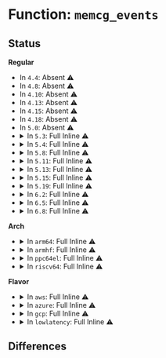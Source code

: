 # Function: <code>memcg_events</code>

## Status
<b>Regular</b>
<ul>
<li>
In <code>4.4</code>: Absent ⚠️
</li>
<li>
In <code>4.8</code>: Absent ⚠️
</li>
<li>
In <code>4.10</code>: Absent ⚠️
</li>
<li>
In <code>4.13</code>: Absent ⚠️
</li>
<li>
In <code>4.15</code>: Absent ⚠️
</li>
<li>
In <code>4.18</code>: Absent ⚠️
</li>
<li>
In <code>5.0</code>: Absent ⚠️
</li>
<li>
<details>
<summary>In <code>5.3</code>: Full Inline ⚠️</summary>

**Collision:** Unique Static

**Inline:** Full

**Transformation:** False

**Instances:**

```
In mm/memcontrol.c (ffffffff812afdb7)
Location: mm/memcontrol.c:819
Inline: True
Inline callers:
  - mm/memcontrol.c:memcg_stat_show
  - mm/memcontrol.c:memory_stat_format
  - mm/memcontrol.c:memory_stat_format
  - mm/memcontrol.c:memory_stat_format
  - mm/memcontrol.c:memory_stat_format
  - mm/memcontrol.c:memory_stat_format
  - mm/memcontrol.c:memory_stat_format
  - mm/memcontrol.c:memory_stat_format
  - mm/memcontrol.c:memory_stat_format
  - mm/memcontrol.c:memory_stat_format
  - mm/memcontrol.c:memory_stat_format
  - mm/memcontrol.c:memory_stat_format
  - mm/memcontrol.c:memory_stat_format
  - mm/memcontrol.c:memory_stat_format
```
</details>
</li>
<li>
<details>
<summary>In <code>5.4</code>: Full Inline ⚠️</summary>

**Collision:** Unique Static

**Inline:** Full

**Transformation:** False

**Instances:**

```
In mm/memcontrol.c (ffffffff812c1827)
Location: mm/memcontrol.c:830
Inline: True
Inline callers:
  - mm/memcontrol.c:memcg_stat_show
  - mm/memcontrol.c:memory_stat_format
  - mm/memcontrol.c:memory_stat_format
  - mm/memcontrol.c:memory_stat_format
  - mm/memcontrol.c:memory_stat_format
  - mm/memcontrol.c:memory_stat_format
  - mm/memcontrol.c:memory_stat_format
  - mm/memcontrol.c:memory_stat_format
  - mm/memcontrol.c:memory_stat_format
  - mm/memcontrol.c:memory_stat_format
  - mm/memcontrol.c:memory_stat_format
  - mm/memcontrol.c:memory_stat_format
  - mm/memcontrol.c:memory_stat_format
  - mm/memcontrol.c:memory_stat_format
```
</details>
</li>
<li>
<details>
<summary>In <code>5.8</code>: Full Inline ⚠️</summary>

**Collision:** Unique Static

**Inline:** Full

**Transformation:** False

**Instances:**

```
In mm/memcontrol.c (ffffffff812f8599)
Location: mm/memcontrol.c:820
Inline: True
Inline callers:
  - mm/memcontrol.c:memcg_stat_show
  - mm/memcontrol.c:memory_stat_format
  - mm/memcontrol.c:memory_stat_format
  - mm/memcontrol.c:memory_stat_format
  - mm/memcontrol.c:memory_stat_format
  - mm/memcontrol.c:memory_stat_format
  - mm/memcontrol.c:memory_stat_format
  - mm/memcontrol.c:memory_stat_format
  - mm/memcontrol.c:memory_stat_format
  - mm/memcontrol.c:memory_stat_format
  - mm/memcontrol.c:memory_stat_format
  - mm/memcontrol.c:memory_stat_format
  - mm/memcontrol.c:memory_stat_format
  - mm/memcontrol.c:memory_stat_format
```
</details>
</li>
<li>
<details>
<summary>In <code>5.11</code>: Full Inline ⚠️</summary>

**Collision:** Unique Static

**Inline:** Full

**Transformation:** False

**Instances:**

```
In mm/memcontrol.c (ffffffff8130406e)
Location: mm/memcontrol.c:923
Inline: True
Inline callers:
  - mm/memcontrol.c:memcg_stat_show
  - mm/memcontrol.c:memory_stat_format
  - mm/memcontrol.c:memory_stat_format
  - mm/memcontrol.c:memory_stat_format
  - mm/memcontrol.c:memory_stat_format
  - mm/memcontrol.c:memory_stat_format
  - mm/memcontrol.c:memory_stat_format
  - mm/memcontrol.c:memory_stat_format
  - mm/memcontrol.c:memory_stat_format
  - mm/memcontrol.c:memory_stat_format
  - mm/memcontrol.c:memory_stat_format
  - mm/memcontrol.c:memory_stat_format
  - mm/memcontrol.c:memory_stat_format
  - mm/memcontrol.c:memory_stat_format
```
</details>
</li>
<li>
<details>
<summary>In <code>5.13</code>: Full Inline ⚠️</summary>

**Collision:** Unique Static

**Inline:** Full

**Transformation:** False

**Instances:**

```
In mm/memcontrol.c (ffffffff8130a1f3)
Location: mm/memcontrol.c:801
Inline: True
Inline callers:
  - mm/memcontrol.c:memcg_stat_show
  - mm/memcontrol.c:memory_stat_format
  - mm/memcontrol.c:memory_stat_format
  - mm/memcontrol.c:memory_stat_format
  - mm/memcontrol.c:memory_stat_format
  - mm/memcontrol.c:memory_stat_format
  - mm/memcontrol.c:memory_stat_format
  - mm/memcontrol.c:memory_stat_format
  - mm/memcontrol.c:memory_stat_format
  - mm/memcontrol.c:memory_stat_format
  - mm/memcontrol.c:memory_stat_format
  - mm/memcontrol.c:memory_stat_format
  - mm/memcontrol.c:memory_stat_format
  - mm/memcontrol.c:memory_stat_format
```
</details>
</li>
<li>
<details>
<summary>In <code>5.15</code>: Full Inline ⚠️</summary>

**Collision:** Unique Static

**Inline:** Full

**Transformation:** False

**Instances:**

```
In mm/memcontrol.c (ffffffff81354640)
Location: mm/memcontrol.c:841
Inline: True
Inline callers:
  - mm/memcontrol.c:memcg_stat_show
  - mm/memcontrol.c:memory_stat_format
  - mm/memcontrol.c:memory_stat_format
  - mm/memcontrol.c:memory_stat_format
  - mm/memcontrol.c:memory_stat_format
  - mm/memcontrol.c:memory_stat_format
  - mm/memcontrol.c:memory_stat_format
  - mm/memcontrol.c:memory_stat_format
  - mm/memcontrol.c:memory_stat_format
  - mm/memcontrol.c:memory_stat_format
  - mm/memcontrol.c:memory_stat_format
  - mm/memcontrol.c:memory_stat_format
  - mm/memcontrol.c:memory_stat_format
  - mm/memcontrol.c:memory_stat_format
```
</details>
</li>
<li>
<details>
<summary>In <code>5.19</code>: Full Inline ⚠️</summary>

**Collision:** Unique Static

**Inline:** Full

**Transformation:** False

**Instances:**

```
In mm/memcontrol.c (ffffffff813cc323)
Location: mm/memcontrol.c:821
Inline: True
Inline callers:
  - mm/memcontrol.c:memcg_stat_show
  - mm/memcontrol.c:memory_stat_format
  - mm/memcontrol.c:memory_stat_format
  - mm/memcontrol.c:memory_stat_format
  - mm/memcontrol.c:memory_stat_format
  - mm/memcontrol.c:memory_stat_format
  - mm/memcontrol.c:memory_stat_format
  - mm/memcontrol.c:memory_stat_format
  - mm/memcontrol.c:memory_stat_format
  - mm/memcontrol.c:memory_stat_format
  - mm/memcontrol.c:memory_stat_format
  - mm/memcontrol.c:memory_stat_format
  - mm/memcontrol.c:memory_stat_format
  - mm/memcontrol.c:memory_stat_format
  - mm/memcontrol.c:memory_stat_format
  - mm/memcontrol.c:memory_stat_format
```
</details>
</li>
<li>
<details>
<summary>In <code>6.2</code>: Full Inline ⚠️</summary>

**Collision:** Unique Static

**Inline:** Full

**Transformation:** False

**Instances:**

```
In mm/memcontrol.c (ffffffff814529e7)
Location: mm/memcontrol.c:893
Inline: True
Inline callers:
  - mm/memcontrol.c:memcg_stat_show
```
</details>
</li>
<li>
<details>
<summary>In <code>6.5</code>: Full Inline ⚠️</summary>

**Collision:** Unique Static

**Inline:** Full

**Transformation:** False

**Instances:**

```
In mm/memcontrol.c (ffffffff81486426)
Location: mm/memcontrol.c:918
Inline: True
```
</details>
</li>
<li>
<details>
<summary>In <code>6.8</code>: Full Inline ⚠️</summary>

**Collision:** Unique Static

**Inline:** Full

**Transformation:** False

**Instances:**

```
In mm/memcontrol.c (ffffffff814b5ec1)
Location: mm/memcontrol.c:965
Inline: True
```
</details>
</li>
</ul>
<b>Arch</b>
<ul>
<li>
<details>
<summary>In <code>arm64</code>: Full Inline ⚠️</summary>

**Collision:** Unique Static

**Inline:** Full

**Transformation:** False

**Instances:**

```
In mm/memcontrol.c (ffff800010363338)
Location: mm/memcontrol.c:830
Inline: True
Inline callers:
  - mm/memcontrol.c:memcg_stat_show
  - mm/memcontrol.c:memory_stat_format
  - mm/memcontrol.c:memory_stat_format
  - mm/memcontrol.c:memory_stat_format
  - mm/memcontrol.c:memory_stat_format
  - mm/memcontrol.c:memory_stat_format
  - mm/memcontrol.c:memory_stat_format
  - mm/memcontrol.c:memory_stat_format
  - mm/memcontrol.c:memory_stat_format
  - mm/memcontrol.c:memory_stat_format
  - mm/memcontrol.c:memory_stat_format
  - mm/memcontrol.c:memory_stat_format
  - mm/memcontrol.c:memory_stat_format
  - mm/memcontrol.c:memory_stat_format
```
</details>
</li>
<li>
<details>
<summary>In <code>armhf</code>: Full Inline ⚠️</summary>

**Collision:** Unique Static

**Inline:** Full

**Transformation:** False

**Instances:**

```
In mm/memcontrol.c (c05559fc)
Location: mm/memcontrol.c:830
Inline: True
Inline callers:
  - mm/memcontrol.c:memcg_stat_show
  - mm/memcontrol.c:memory_stat_format
  - mm/memcontrol.c:memory_stat_format
  - mm/memcontrol.c:memory_stat_format
  - mm/memcontrol.c:memory_stat_format
  - mm/memcontrol.c:memory_stat_format
  - mm/memcontrol.c:memory_stat_format
  - mm/memcontrol.c:memory_stat_format
  - mm/memcontrol.c:memory_stat_format
  - mm/memcontrol.c:memory_stat_format
  - mm/memcontrol.c:memory_stat_format
  - mm/memcontrol.c:memory_stat_format
```
</details>
</li>
<li>
<details>
<summary>In <code>ppc64el</code>: Full Inline ⚠️</summary>

**Collision:** Unique Static

**Inline:** Full

**Transformation:** False

**Instances:**

```
In mm/memcontrol.c (c0000000004500cc)
Location: mm/memcontrol.c:830
Inline: True
Inline callers:
  - mm/memcontrol.c:memcg_stat_show
  - mm/memcontrol.c:memory_stat_format
  - mm/memcontrol.c:memory_stat_format
  - mm/memcontrol.c:memory_stat_format
  - mm/memcontrol.c:memory_stat_format
  - mm/memcontrol.c:memory_stat_format
  - mm/memcontrol.c:memory_stat_format
  - mm/memcontrol.c:memory_stat_format
  - mm/memcontrol.c:memory_stat_format
  - mm/memcontrol.c:memory_stat_format
  - mm/memcontrol.c:memory_stat_format
  - mm/memcontrol.c:memory_stat_format
  - mm/memcontrol.c:memory_stat_format
  - mm/memcontrol.c:memory_stat_format
```
</details>
</li>
<li>
<details>
<summary>In <code>riscv64</code>: Full Inline ⚠️</summary>

**Collision:** Unique Static

**Inline:** Full

**Transformation:** False

**Instances:**

```
In mm/memcontrol.c (ffffffe000242a5c)
Location: mm/memcontrol.c:830
Inline: True
Inline callers:
  - mm/memcontrol.c:memcg_stat_show
  - mm/memcontrol.c:memory_stat_format
  - mm/memcontrol.c:memory_stat_format
  - mm/memcontrol.c:memory_stat_format
  - mm/memcontrol.c:memory_stat_format
  - mm/memcontrol.c:memory_stat_format
  - mm/memcontrol.c:memory_stat_format
  - mm/memcontrol.c:memory_stat_format
  - mm/memcontrol.c:memory_stat_format
  - mm/memcontrol.c:memory_stat_format
  - mm/memcontrol.c:memory_stat_format
  - mm/memcontrol.c:memory_stat_format
```
</details>
</li>
</ul>
<b>Flavor</b>
<ul>
<li>
<details>
<summary>In <code>aws</code>: Full Inline ⚠️</summary>

**Collision:** Unique Static

**Inline:** Full

**Transformation:** False

**Instances:**

```
In mm/memcontrol.c (ffffffff812b9e07)
Location: mm/memcontrol.c:830
Inline: True
Inline callers:
  - mm/memcontrol.c:memcg_stat_show
  - mm/memcontrol.c:memory_stat_format
  - mm/memcontrol.c:memory_stat_format
  - mm/memcontrol.c:memory_stat_format
  - mm/memcontrol.c:memory_stat_format
  - mm/memcontrol.c:memory_stat_format
  - mm/memcontrol.c:memory_stat_format
  - mm/memcontrol.c:memory_stat_format
  - mm/memcontrol.c:memory_stat_format
  - mm/memcontrol.c:memory_stat_format
  - mm/memcontrol.c:memory_stat_format
  - mm/memcontrol.c:memory_stat_format
  - mm/memcontrol.c:memory_stat_format
  - mm/memcontrol.c:memory_stat_format
```
</details>
</li>
<li>
<details>
<summary>In <code>azure</code>: Full Inline ⚠️</summary>

**Collision:** Unique Static

**Inline:** Full

**Transformation:** False

**Instances:**

```
In mm/memcontrol.c (ffffffff812ab097)
Location: mm/memcontrol.c:830
Inline: True
Inline callers:
  - mm/memcontrol.c:memcg_stat_show
  - mm/memcontrol.c:memory_stat_format
  - mm/memcontrol.c:memory_stat_format
  - mm/memcontrol.c:memory_stat_format
  - mm/memcontrol.c:memory_stat_format
  - mm/memcontrol.c:memory_stat_format
  - mm/memcontrol.c:memory_stat_format
  - mm/memcontrol.c:memory_stat_format
  - mm/memcontrol.c:memory_stat_format
  - mm/memcontrol.c:memory_stat_format
  - mm/memcontrol.c:memory_stat_format
  - mm/memcontrol.c:memory_stat_format
  - mm/memcontrol.c:memory_stat_format
  - mm/memcontrol.c:memory_stat_format
```
</details>
</li>
<li>
<details>
<summary>In <code>gcp</code>: Full Inline ⚠️</summary>

**Collision:** Unique Static

**Inline:** Full

**Transformation:** False

**Instances:**

```
In mm/memcontrol.c (ffffffff812b7c17)
Location: mm/memcontrol.c:830
Inline: True
Inline callers:
  - mm/memcontrol.c:memcg_stat_show
  - mm/memcontrol.c:memory_stat_format
  - mm/memcontrol.c:memory_stat_format
  - mm/memcontrol.c:memory_stat_format
  - mm/memcontrol.c:memory_stat_format
  - mm/memcontrol.c:memory_stat_format
  - mm/memcontrol.c:memory_stat_format
  - mm/memcontrol.c:memory_stat_format
  - mm/memcontrol.c:memory_stat_format
  - mm/memcontrol.c:memory_stat_format
  - mm/memcontrol.c:memory_stat_format
  - mm/memcontrol.c:memory_stat_format
  - mm/memcontrol.c:memory_stat_format
  - mm/memcontrol.c:memory_stat_format
```
</details>
</li>
<li>
<details>
<summary>In <code>lowlatency</code>: Full Inline ⚠️</summary>

**Collision:** Unique Static

**Inline:** Full

**Transformation:** False

**Instances:**

```
In mm/memcontrol.c (ffffffff812c8507)
Location: mm/memcontrol.c:830
Inline: True
Inline callers:
  - mm/memcontrol.c:memcg_stat_show
  - mm/memcontrol.c:memory_stat_format
  - mm/memcontrol.c:memory_stat_format
  - mm/memcontrol.c:memory_stat_format
  - mm/memcontrol.c:memory_stat_format
  - mm/memcontrol.c:memory_stat_format
  - mm/memcontrol.c:memory_stat_format
  - mm/memcontrol.c:memory_stat_format
  - mm/memcontrol.c:memory_stat_format
  - mm/memcontrol.c:memory_stat_format
  - mm/memcontrol.c:memory_stat_format
  - mm/memcontrol.c:memory_stat_format
  - mm/memcontrol.c:memory_stat_format
  - mm/memcontrol.c:memory_stat_format
```
</details>
</li>
</ul>

## Differences
